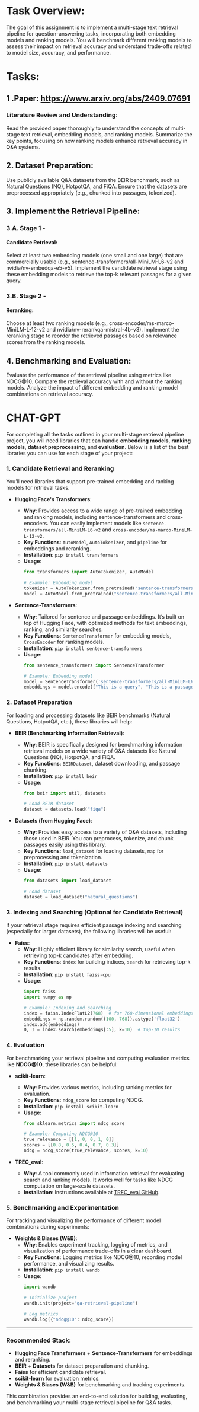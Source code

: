 

















# Task Overview: 
The goal of this assignment is to implement a multi-stage text retrieval pipeline for question-answering tasks, incorporating both embedding models and ranking models. 
You will benchmark different ranking models to assess their impact on retrieval accuracy and understand trade-offs related to model size, accuracy, and performance. 

# Tasks: 
## 1 .Paper: https://www.arxiv.org/abs/2409.07691

### Literature Review and Understanding: 
Read the provided paper thoroughly to understand the concepts of multi-stage text retrieval, embedding models, and ranking models. Summarize the key points, focusing on how ranking models enhance retrieval accuracy in Q&A systems. 

## 2. Dataset Preparation: 

Use publicly available Q&A datasets from the BEIR benchmark, such as Natural Questions (NQ), HotpotQA, and FiQA. Ensure that the datasets are preprocessed appropriately (e.g., chunked into passages, tokenized). 
## 3. Implement the Retrieval Pipeline: 
### 3.A. Stage 1 -
#### Candidate Retrieval:
Select at least two embedding models (one small and one large) that are commercially usable (e.g., sentence-transformers/all-MiniLM-L6-v2 and nvidia/nv-embedqa-e5-v5). 
Implement the candidate retrieval stage using these embedding models to retrieve the top-k relevant passages for a given query. 
### 3.B. Stage 2 - 
#### Reranking:
Choose at least two ranking models (e.g., cross-encoder/ms-marco-MiniLM-L-12-v2 and nvidia/nv-rerankqa-mistral-4b-v3). 
Implement the reranking stage to reorder the retrieved passages based on relevance scores from the ranking models. 
## 4. Benchmarking and Evaluation:

Evaluate the performance of the retrieval pipeline using metrics like NDCG@10. Compare the retrieval accuracy with and without the ranking models.
Analyze the impact of different embedding and ranking model combinations on retrieval accuracy.




# CHAT-GPT

For completing all the tasks outlined in your multi-stage retrieval pipeline project, you will need libraries that can handle **embedding models**, **ranking models**, **dataset preprocessing**, and **evaluation**. Below is a list of the best libraries you can use for each stage of your project:

### 1. **Candidate Retrieval and Reranking**
You’ll need libraries that support pre-trained embedding and ranking models for retrieval tasks.

- **Hugging Face's Transformers**:
  - **Why**: Provides access to a wide range of pre-trained embedding and ranking models, including sentence-transformers and cross-encoders. You can easily implement models like `sentence-transformers/all-MiniLM-L6-v2` and `cross-encoder/ms-marco-MiniLM-L-12-v2`.
  - **Key Functions**: `AutoModel`, `AutoTokenizer`, and `pipeline` for embeddings and reranking.
  - **Installation**: `pip install transformers`
  - **Usage**:
    ```python
    from transformers import AutoTokenizer, AutoModel

    # Example: Embedding model
    tokenizer = AutoTokenizer.from_pretrained("sentence-transformers/all-MiniLM-L6-v2")
    model = AutoModel.from_pretrained("sentence-transformers/all-MiniLM-L6-v2")
    ```

- **Sentence-Transformers**:
  - **Why**: Tailored for sentence and passage embeddings. It’s built on top of Hugging Face, with optimized methods for text embeddings, ranking, and similarity searches.
  - **Key Functions**: `SentenceTransformer` for embedding models, `CrossEncoder` for ranking models.
  - **Installation**: `pip install sentence-transformers`
  - **Usage**:
    ```python
    from sentence_transformers import SentenceTransformer

    # Example: Embedding model
    model = SentenceTransformer('sentence-transformers/all-MiniLM-L6-v2')
    embeddings = model.encode(["This is a query", "This is a passage"])
    ```

### 2. **Dataset Preparation**
For loading and processing datasets like BEIR benchmarks (Natural Questions, HotpotQA, etc.), these libraries will help:

- **BEIR (Benchmarking Information Retrieval)**:
  - **Why**: BEIR is specifically designed for benchmarking information retrieval models on a wide variety of Q&A datasets like Natural Questions (NQ), HotpotQA, and FiQA.
  - **Key Functions**: `BEIRDataset`, dataset downloading, and passage chunking.
  - **Installation**: `pip install beir`
  - **Usage**:
    ```python
    from beir import util, datasets

    # Load BEIR dataset
    dataset = datasets.load("fiqa")
    ```

- **Datasets (from Hugging Face)**:
  - **Why**: Provides easy access to a variety of Q&A datasets, including those used in BEIR. You can preprocess, tokenize, and chunk passages easily using this library.
  - **Key Functions**: `load_dataset` for loading datasets, `map` for preprocessing and tokenization.
  - **Installation**: `pip install datasets`
  - **Usage**:
    ```python
    from datasets import load_dataset

    # Load dataset
    dataset = load_dataset("natural_questions")
    ```

### 3. **Indexing and Searching (Optional for Candidate Retrieval)**
If your retrieval stage requires efficient passage indexing and searching (especially for larger datasets), the following libraries will be useful:

- **Faiss**:
  - **Why**: Highly efficient library for similarity search, useful when retrieving top-k candidates after embedding.
  - **Key Functions**: `index` for building indices, `search` for retrieving top-k results.
  - **Installation**: `pip install faiss-cpu`
  - **Usage**:
    ```python
    import faiss
    import numpy as np

    # Example: Indexing and searching
    index = faiss.IndexFlatL2(768)  # for 768-dimensional embeddings
    embeddings = np.random.random((100, 768)).astype('float32')
    index.add(embeddings)
    D, I = index.search(embeddings[:5], k=10)  # top-10 results
    ```

### 4. **Evaluation**
For benchmarking your retrieval pipeline and computing evaluation metrics like **NDCG@10**, these libraries can be helpful:

- **scikit-learn**:
  - **Why**: Provides various metrics, including ranking metrics for evaluation.
  - **Key Functions**: `ndcg_score` for computing NDCG.
  - **Installation**: `pip install scikit-learn`
  - **Usage**:
    ```python
    from sklearn.metrics import ndcg_score

    # Example: Computing NDCG@10
    true_relevance = [[1, 0, 0, 1, 0]]
    scores = [[0.8, 0.5, 0.4, 0.7, 0.3]]
    ndcg = ndcg_score(true_relevance, scores, k=10)
    ```

- **TREC_eval**:
  - **Why**: A tool commonly used in information retrieval for evaluating search and ranking models. It works well for tasks like NDCG computation on large-scale datasets.
  - **Installation**: Instructions available at [TREC_eval GitHub](https://github.com/usnistgov/trec_eval).

### 5. **Benchmarking and Experimentation**
For tracking and visualizing the performance of different model combinations during experiments:

- **Weights & Biases (W&B)**:
  - **Why**: Enables experiment tracking, logging of metrics, and visualization of performance trade-offs in a clear dashboard.
  - **Key Functions**: Logging metrics like NDCG@10, recording model performance, and visualizing results.
  - **Installation**: `pip install wandb`
  - **Usage**:
    ```python
    import wandb

    # Initialize project
    wandb.init(project="qa-retrieval-pipeline")

    # Log metrics
    wandb.log({"ndcg@10": ndcg_score})
    ```

---

### Recommended Stack:
- **Hugging Face Transformers** + **Sentence-Transformers** for embeddings and reranking.
- **BEIR** + **Datasets** for dataset preparation and chunking.
- **Faiss** for efficient candidate retrieval.
- **scikit-learn** for evaluation metrics.
- **Weights & Biases (W&B)** for benchmarking and tracking experiments.

This combination provides an end-to-end solution for building, evaluating, and benchmarking your multi-stage retrieval pipeline for Q&A tasks.